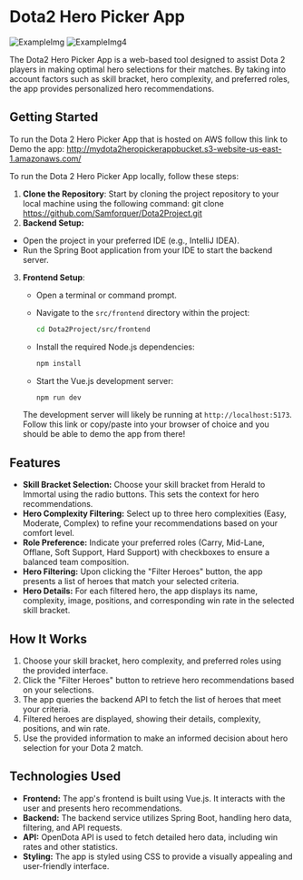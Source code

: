 # Dota2 Hero Picker App
![ExampleImg](https://github.com/Samforquer/Dota2Project/assets/119086351/278b73ec-b5a8-4529-ba8e-82f0df2a429d)
![ExampleImg4](https://github.com/Samforquer/Dota2Project/assets/119086351/6aee3096-59cd-46de-8af8-7056699f0041)

The Dota2 Hero Picker App is a web-based tool designed to assist Dota 2 players in making optimal hero selections for their matches. By taking into account factors such as skill bracket, hero complexity, and preferred roles, the app provides personalized hero recommendations.

## Getting Started
To run the Dota 2 Hero Picker App that is hosted on AWS follow this link to Demo the app: http://mydota2heropickerappbucket.s3-website-us-east-1.amazonaws.com/

To run the Dota 2 Hero Picker App locally, follow these steps:

1. **Clone the Repository**: Start by cloning the project repository to your local machine using the following command: git clone https://github.com/Samforquer/Dota2Project.git
2. **Backend Setup:**
- Open the project in your preferred IDE (e.g., IntelliJ IDEA).
- Run the Spring Boot application from your IDE to start the backend server.
3. **Frontend Setup**:
   - Open a terminal or command prompt.
   - Navigate to the `src/frontend` directory within the project:

     ```bash
     cd Dota2Project/src/frontend
     ```

   - Install the required Node.js dependencies:

     ```bash
     npm install
     ```

   - Start the Vue.js development server:

     ```bash
     npm run dev
     ```

   The development server will likely be running at `http://localhost:5173`. Follow this link or copy/paste into       your browser of choice and you should be able to demo the app from there!

## Features

- **Skill Bracket Selection:** Choose your skill bracket from Herald to Immortal using the radio buttons. This sets the context for hero recommendations.
- **Hero Complexity Filtering:** Select up to three hero complexities (Easy, Moderate, Complex) to refine your recommendations based on your comfort level.
- **Role Preference:** Indicate your preferred roles (Carry, Mid-Lane, Offlane, Soft Support, Hard Support) with checkboxes to ensure a balanced team composition.
- **Hero Filtering:** Upon clicking the "Filter Heroes" button, the app presents a list of heroes that match your selected criteria.
- **Hero Details:** For each filtered hero, the app displays its name, complexity, image, positions, and corresponding win rate in the selected skill bracket.

## How It Works

1. Choose your skill bracket, hero complexity, and preferred roles using the provided interface.
2. Click the "Filter Heroes" button to retrieve hero recommendations based on your selections.
3. The app queries the backend API to fetch the list of heroes that meet your criteria.
4. Filtered heroes are displayed, showing their details, complexity, positions, and win rate.
5. Use the provided information to make an informed decision about hero selection for your Dota 2 match.

## Technologies Used

- **Frontend:** The app's frontend is built using Vue.js. It interacts with the user and presents hero recommendations.
- **Backend:** The backend service utilizes Spring Boot, handling hero data, filtering, and API requests.
- **API:** OpenDota API is used to fetch detailed hero data, including win rates and other statistics.
- **Styling:** The app is styled using CSS to provide a visually appealing and user-friendly interface.

